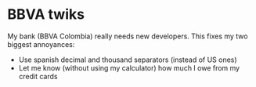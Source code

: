 # BBVA twiks
My bank (BBVA Colombia) really needs new developers.
This fixes my two biggest annoyances:
 - Use spanish decimal and thousand separators (instead of US ones)
 - Let me know (without using my calculator) how much I owe from my credit cards
